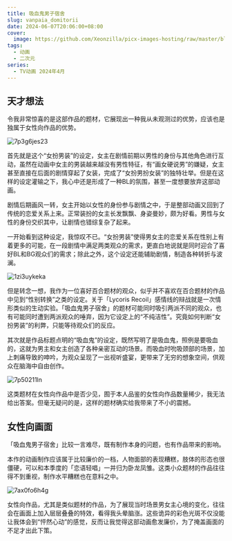 ```yaml
---
title: 吸血鬼男子宿舍
slug: vanpaia_domitorii
date: 2024-06-07T20:06:00+08:00
cover:
  image: https://github.com/Xeonzilla/picx-images-hosting/raw/master/blog/吸血鬼男子宿舍/8hgbo9vdur.avif
tags: 
  - 动画
  - 二次元
series: 
  - TV动画 2024年4月
---
```

## 天才想法
令我非常惊喜的是这部作品的题材，它展现出一种我从未观测过的优势，应该也是独属于女性向作品的优势。

![7p3g6jes23](https://github.com/Xeonzilla/picx-images-hosting/raw/master/blog/吸血鬼男子宿舍/7p3g6jes23.avif "女扮男装")

首先就是这个“女扮男装”的设定，女主在剧情前期以男性的身份与其他角色进行互动，虽然在动画中女主的男装越来越没有男性特征，有“画女硬说男”的嫌疑，女主甚至直接在后面的剧情穿起了女装，完成了“女扮男扮女装”的独特壮举。但是在这样的设定灌输之下，我心中还是形成了一种BL的氛围，甚至一度想要放弃这部动画。

剧情后期画风一转，女主开始以女性的身份参与剧情之中，于是整部动画又回到了传统的恋爱关系上来。正常装扮的女主长发飘飘、身姿曼妙，颇为好看。男性与女性的身份交织其中，让剧情也错综复杂了起来。

一开始看到这种设定，我惊叹不已。“女扮男装”使得男女主的恋爱关系在性别上有着更多的可能，在一段剧情中满足两类观众的需求，更直白地说就是同时迎合了喜好BL和BG观众们的需求；除此之外，这个设定还能辅助剧情，制造各种转折与波澜。

![1zi3uykeka](https://github.com/Xeonzilla/picx-images-hosting/raw/master/blog/吸血鬼男子宿舍/1zi3uykeka.avif "褪去男装的女主")

但是转念一想，我作为一位喜好百合题材的观众，似乎并不喜欢在百合题材的作品中见到“性别转换”之类的设定。关于「Lycoris Recoil」感情线的辩战就是一次情形类似的生动实验。「吸血鬼男子宿舍」的题材可能同时吸引两派不同的观众，也有可能同时遭到两派观众的唾弃，因为它设定上的“不纯洁性”。究竟如何判断“女扮男装”的利弊，只能等待观众们的反应。

其次就是作品标题点明的“吸血鬼”的设定，既然写明了是吸血鬼，照例是要吸血的，这就为男主和女主创造了各种亲密互动的场景。而吸血时吮吸颈部的场景，加上刺痛导致的呻吟，为观众呈现了一出视听盛宴，更带来了无穷的想象空间，供观众在脑海中自由创作。

![7p50211ln](https://github.com/Xeonzilla/picx-images-hosting/raw/master/blog/吸血鬼男子宿舍/7p50211ln.avif "吸血鬼吸血")

这类题材在女性向作品中是否少见，囿于本人品鉴的女性向作品数量稀少，我无法给出答案。但毫无疑问的是，这样的题材确实给我带来了不小的震撼。

## 女性向画面
「吸血鬼男子宿舍」比较一言难尽，既有制作本身的问题，也有作品带来的影响。

本作的动画制作应该属于比较廉价的一档，人物面部的表现糟糕，肢体的形态也很僵硬，可以和本季度的「恋语轻唱」一并归为卧龙凤雏。这类小众题材的作品往往得不到重视，制作水平糟糕也在意料之中。

![7ax0fo6h4g](https://github.com/Xeonzilla/picx-images-hosting/raw/master/blog/吸血鬼男子宿舍/7ax0fo6h4g.avif "过量的光斑特效")

女性向作品，尤其是类似题材的作品，为了展现当时场景男女主心境的变化，往往会在画面上加入层层叠叠的特效，看得我头晕脑涨。这些诡异的彩色光斑不仅没能让我体会到“怦然心动”的感觉，反而让我觉得这部动画愈发廉价，为了掩盖画面的不足才出此下策。